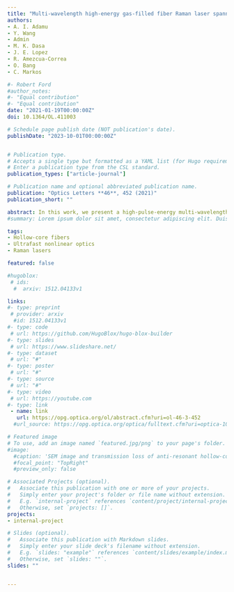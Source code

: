 ```yaml
---
title: "Multi-wavelength high-energy gas-filled fiber Raman laser spanning from 1.53 µm to 2.4 µm"
authors:
- A. I. Adamu
- Y. Wang
- Admin
- M. K. Dasa
- J. E. Lopez
- R. Amezcua-Correa
- O. Bang
- C. Markos

#- Robert Ford
#author_notes:
#- "Equal contribution"
#- "Equal contribution"
date: "2021-01-19T00:00:00Z"
doi: 10.1364/OL.411003

# Schedule page publish date (NOT publication's date).
publishDate: "2023-10-01T00:00:00Z"


# Publication type.
# Accepts a single type but formatted as a YAML list (for Hugo requirements).
# Enter a publication type from the CSL standard.
publication_types: ["article-journal"]

# Publication name and optional abbreviated publication name.
publication: "Optics Letters **46**, 452 (2021)"
publication_short: ""

abstract: In this work, we present a high-pulse-energy multi-wavelength Raman laser spanning from 1.53 µm up to 2.4 µm by employing the cascaded rotational stimulated Raman scattering effect in a 5 m hydrogen ()-filled nested anti-resonant fiber, pumped by a linearly polarized Er/Yb fiber laser with a peak power of  and pulse duration of  in the C-band. The developed Raman laser has distinct lines at 1683 nm, 1868 nm, 2100 nm, and 2400 nm, with pulse energies as high as 18.25 µJ, 14.4 µJ, 14.1 µJ, and 8.2 µJ, respectively. We demonstrate how the energy in the Raman lines can be controlled by tuning the  pressure from 1 bar to 20 bar.
#summary: Lorem ipsum dolor sit amet, consectetur adipiscing elit. Duis posuere tellus ac convallis placerat. Proin tincidunt magna sed ex sollicitudin condimentum.

tags:
- Hollow-core fibers
- Ultrafast nonlinear optics
- Raman lasers

featured: false

#hugoblox:
 # ids:
  #  arxiv: 1512.04133v1

links:
#- type: preprint
 # provider: arxiv
  #id: 1512.04133v1
#- type: code
 # url: https://github.com/HugoBlox/hugo-blox-builder
#- type: slides
 # url: https://www.slideshare.net/
#- type: dataset
 # url: "#"
#- type: poster
 # url: "#"
#- type: source
 # url: "#"
#- type: video
 # url: https://youtube.com
#- type: link
 - name: link
   url: https://opg.optica.org/ol/abstract.cfm?uri=ol-46-3-452
  #url_source: https://opg.optica.org/optica/fulltext.cfm?uri=optica-10-10-1253

# Featured image
# To use, add an image named `featured.jpg/png` to your page's folder. 
#image:
  #caption: 'SEM image and transmission loss of anti-resonant hollow-core fiber'
  #focal_point: "TopRight"
  #preview_only: false

# Associated Projects (optional).
#   Associate this publication with one or more of your projects.
#   Simply enter your project's folder or file name without extension.
#   E.g. `internal-project` references `content/project/internal-project/index.md`.
#   Otherwise, set `projects: []`.
projects:
- internal-project

# Slides (optional).
#   Associate this publication with Markdown slides.
#   Simply enter your slide deck's filename without extension.
#   E.g. `slides: "example"` references `content/slides/example/index.md`.
#   Otherwise, set `slides: ""`.
slides: ""


---
```

